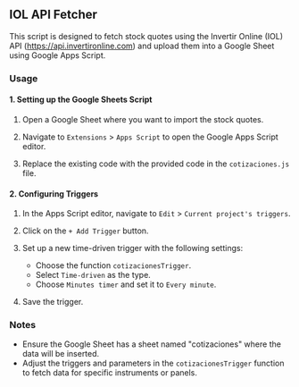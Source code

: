 ## IOL API Fetcher

This script is designed to fetch stock quotes using the Invertir Online (IOL) API (https://api.invertironline.com) and upload them into a Google Sheet using Google Apps Script.

### Usage

#### 1. Setting up the Google Sheets Script

1. Open a Google Sheet where you want to import the stock quotes.
2. Navigate to `Extensions` > `Apps Script` to open the Google Apps Script editor.

3. Replace the existing code with the provided code in the `cotizaciones.js` file.

#### 2. Configuring Triggers

1. In the Apps Script editor, navigate to `Edit` > `Current project's triggers`.
2. Click on the `+ Add Trigger` button.
3. Set up a new time-driven trigger with the following settings:
   - Choose the function `cotizacionesTrigger`.
   - Select `Time-driven` as the type.
   - Choose `Minutes timer` and set it to `Every minute`.

4. Save the trigger.

### Notes

- Ensure the Google Sheet has a sheet named "cotizaciones" where the data will be inserted.
- Adjust the triggers and parameters in the `cotizacionesTrigger` function to fetch data for specific instruments or panels.
